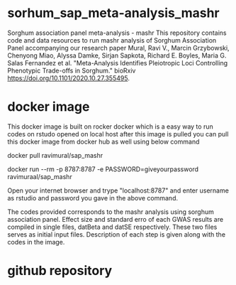 # sorhum_sap_meta-analysis_mashr
Sorghum association panel meta-analysis - mashr
This repository contains code and data resources to run mashr analysis of Sorghum Association Panel accompanying our research paper
Mural, Ravi V., Marcin Grzybowski, Chenyong Miao, Alyssa Damke, Sirjan Sapkota, Richard E. Boyles, Maria G. Salas Fernandez et al. "Meta-Analysis Identifies Pleiotropic Loci Controlling Phenotypic Trade-offs in Sorghum." bioRxiv https://doi.org/10.1101/2020.10.27.355495.

# docker image
This docker image is built on rocker docker which is a easy way to run codes on rstudo opened on local host after this image is pulled
you can pull this docker image from docker hub as well using below command 

docker pull ravimural/sap_mashr

docker run --rm -p 8787:8787 -e PASSWORD=giveyourpassword ravimuraal/sap_mashr

Open your internet browser and trype "localhost:8787" and enter username as rstudio and password you gave in the above command.

The codes provided corresponds to the mashr analysis using sorghum association panel. Effect size and standard erro of each GWAS results are compiled in single files, datBeta and datSE respectively. These two files serves as initial input files. Description of each step is given along with the codes in the image.

# github repository

